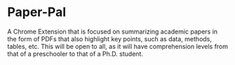 # Paper-Pal

A Chrome Extension that is focused on summarizing academic papers in the form of PDFs that also highlight key points, such as data, methods, tables, etc. This will be open to all, as it will have comprehension levels from that of a preschooler to that of a Ph.D. student. 
